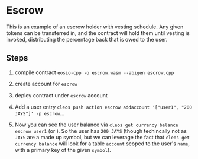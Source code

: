 # Escrow

This is an example of an escrow holder with vesting schedule. Any given tokens can be transferred in,
and the contract will hold them until vesting is invoked, distributing the percentage back that is owed to the user.

## Steps

1. compile contract `eosio-cpp -o escrow.wasm --abigen escrow.cpp`

1. create account for `escrow`

1. deploy contract under `escrow` account

1. Add a user entry `cleos push action escrow addaccount '["user1", "200 JAYS"]' -p escrow`...

1. Now you can see the user balance via `cleos get currency balance escrow user1` (or ). So the user has `200 JAYS` (though techincally not as `JAYS` are a made up symbol, but we can leverage the fact that `cleos get currency balance` will look for a table `account` scoped to the user's `name`, with a primary key of the given `symbol`).

